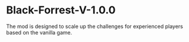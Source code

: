 # Black-Forrest-V-1.0.0
The mod is designed to scale up the challenges for experienced players based on the vanilla game.
